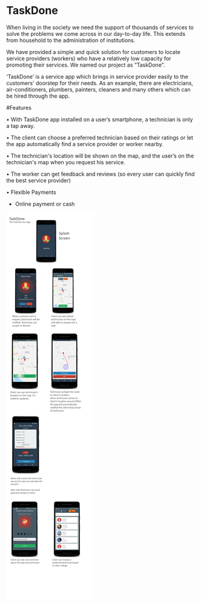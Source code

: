 # TaskDone


When living in the society we need the support of thousands of services to solve the problems we come across in our day-to-day life. This extends from household to the administration of institutions.

We have provided a simple and quick solution for customers to locate service providers (workers) who have a relatively low capacity for promoting their services. We named our project as “TaskDone”.

‘TaskDone’ is a service app which brings in service provider easily to the customers' doorstep for their needs. As an example, there are electricians, air-conditioners, plumbers, painters, cleaners and many others which can be hired through the app.

#Features

• With TaskDone app installed on a user’s smartphone, a technician is only a tap away.

• The client can choose a preferred technician based on their ratings or let the app automatically find a service provider or worker nearby.

• The technician's location will be shown on the map, and the user’s on the technician's map when you request his service.

• The worker can get feedback and reviews (so every user can quickly find the best service provider)

• Flexible Payments
  - Online payment or cash
  
  ![](https://github.com/naveenlukefernando/TaskDone-TechieApp/blob/master/screenshots/sasada.jpg)
